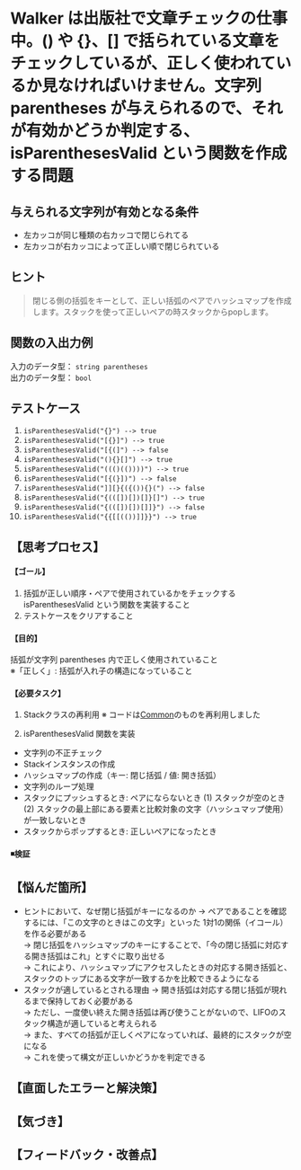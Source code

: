 # Walker は出版社で文章チェックの仕事中。() や {}、[] で括られている文章をチェックしているが、正しく使われているか見なければいけません。文字列 parentheses が与えられるので、それが有効かどうか判定する、isParenthesesValid という関数を作成する問題

## 与えられる文字列が有効となる条件
- 左カッコが同じ種類の右カッコで閉じられてる
- 左カッコが右カッコによって正しい順で閉じられている

## ヒント
>閉じる側の括弧をキーとして、正しい括弧のペアでハッシュマップを作成します。スタックを使って正しいペアの時スタックからpopします。


## 関数の入出力例
入力のデータ型： `string parentheses`  
出力のデータ型： `bool`  


## テストケース
1. `isParenthesesValid("{}") --> true`  
2. `isParenthesesValid("[{}]") --> true`  
3. `isParenthesesValid("[{(]") --> false`  
4. `isParenthesesValid("(){}[]") --> true`  
5. `isParenthesesValid("((()(())))") --> true`  
6. `isParenthesesValid("[{(}])") --> false`  
7. `isParenthesesValid("]][}{({()){}(") --> false`  
8. `isParenthesesValid("{(([])[])[]}[]") --> true`  
9. `isParenthesesValid("{(([])[])[]]}") --> false`  
10. `isParenthesesValid("{{[[(())]]}}") --> true`  


## 【思考プロセス】
#### 【ゴール】  
1. 括弧が正しい順序・ペアで使用されているかをチェックする isParenthesesValid という関数を実装すること  
2. テストケースをクリアすること

#### 【目的】
括弧が文字列 parentheses 内で正しく使用されていること  
※「正しく」: 括弧が入れ子の構造になっていること  

#### 【必要タスク】
1. Stackクラスの再利用 
※ コードは[Common](../Common/php)のものを再利用しました  

2. isParenthesesValid 関数を実装
- 文字列の不正チェック
- Stackインスタンスの作成
- ハッシュマップの作成（キー: 閉じ括弧 / 値: 開き括弧）
- 文字列のループ処理
- スタックにプッシュするとき: ペアにならないとき
(1) スタックが空のとき  
(2) スタックの最上部にある要素と比較対象の文字（ハッシュマップ使用）が一致しないとき  
- スタックからポップするとき: 正しいペアになったとき
 

#### ◾️検証  


## 【悩んだ箇所】
- ヒントにおいて、なぜ閉じ括弧がキーになるのか
→ ペアであることを確認するには、「この文字のときはこの文字」といった 1対1の関係（イコール） を作る必要がある  
→ 閉じ括弧をハッシュマップのキーにすることで、「今の閉じ括弧に対応する開き括弧はこれ」とすぐに取り出せる  
→ これにより、ハッシュマップにアクセスしたときの対応する開き括弧と、スタックのトップにある文字が一致するかを比較できるようになる  
- スタックが適しているとされる理由
→ 開き括弧は対応する閉じ括弧が現れるまで保持しておく必要がある  
→ ただし、一度使い終えた開き括弧は再び使うことがないので、LIFOのスタック構造が適していると考えられる  
→ また、すべての括弧が正しくペアになっていれば、最終的にスタックが空になる  
→ これを使って構文が正しいかどうかを判定できる  

## 【直面したエラーと解決策】


## 【気づき】


## 【フィードバック・改善点】
 